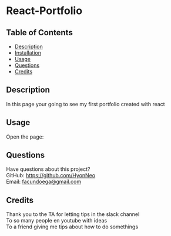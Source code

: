 # React-Portfolio

 ## Table of Contents
  * [Description](#description)
  * [Installation](#installation)
  * [Usage](#usage)
  * [Questions](#questions)
  * [Credits](#credits)
  ## Description
  In this page your going to see my first portfolio created with react
  
  ## Usage
  Open the page:
  
  ## Questions
  Have questions about this project?  
  GitHub: https://github.com/HyonNeo  
  Email: facundoega@gmail.com
  ## Credits
  Thank you to the TA for letting tips in the slack channel <br/>
  To so many people en youtube with ideas <br/>
  To a friend giving me tips about how to do somethings <br/>
  
